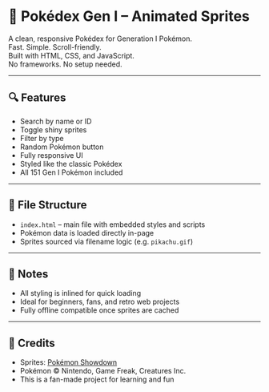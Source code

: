 # 📘 Pokédex Gen I – Animated Sprites

A clean, responsive Pokédex for Generation I Pokémon.  
Fast. Simple. Scroll-friendly.  
Built with HTML, CSS, and JavaScript.  
No frameworks. No setup needed.

---

## 🔍 Features

- Search by name or ID  
- Toggle shiny sprites  
- Filter by type  
- Random Pokémon button  
- Fully responsive UI  
- Styled like the classic Pokédex  
- All 151 Gen I Pokémon included

---

## 📁 File Structure

- `index.html` – main file with embedded styles and scripts  
- Pokémon data is loaded directly in-page  
- Sprites sourced via filename logic (e.g. `pikachu.gif`)

---

## 🧠 Notes

- All styling is inlined for quick loading  
- Ideal for beginners, fans, and retro web projects  
- Fully offline compatible once sprites are cached

---

## 📜 Credits

- Sprites: [Pokémon Showdown](https://play.pokemonshowdown.com/)  
- Pokémon © Nintendo, Game Freak, Creatures Inc.  
- This is a fan-made project for learning and fun
